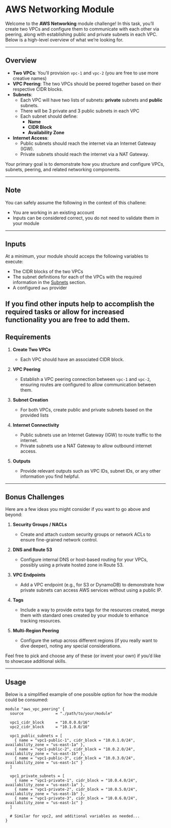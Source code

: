 # AWS Networking Module

Welcome to the **AWS Networking** module challenge! In this task, you’ll create two VPCs and configure them to communicate with each other via peering, along with establishing public and private subnets in each VPC. Below is a high-level overview of what we’re looking for.

---

## Overview

- **Two VPCs**: You’ll provision `vpc-1` and `vpc-2` (you are free to use more creative names)
- **VPC Peering**: The two VPCs should be peered together based on their respective CIDR blocks.
- **Subnets**:
  - Each VPC will have two lists of subnets: **private** subnets and **public** subnets.
  - There will be 3 private and 3 public subnets in each VPC
  - Each subnet should define:
    - **Name**
    - **CIDR Block**
    - **Availability Zone**
- **Internet Access**:
  - Public subnets should reach the internet via an Internet Gateway (IGW).
  - Private subnets should reach the internet via a NAT Gateway.

Your primary goal is to demonstrate how you structure and configure VPCs, subnets, peering, and related networking components.

---

## Note

You can safely assume the following in the context of this challene:

- You are working in an existing account
- Inputs can be considered correct, you do not need to validate them in your module

---

## Inputs

At a minimum, your module should acceps the following variables to execute:

- The CIDR blocks of the two VPCs
- The subnet definitions for each of the VPCs with the required information in the [Subnets](#subnets) section.
- A configured `aws` provider

If you find other inputs help to accomplish the required tasks or allow for increased functionality you are free to add them.
---

## Requirements

1. **Create Two VPCs**
   - Each VPC should have an associated CIDR block.

2. **VPC Peering**
   - Establish a VPC peering connection between `vpc-1` and `vpc-2`, ensuring routes are configured to allow communication between them.

3. **Subnet Creation**
   - For both VPCs, create public and private subnets based on the provided lists

4. **Internet Connectivity**
   - Public subnets use an Internet Gateway (IGW) to route traffic to the internet.
   - Private subnets use a NAT Gateway to allow outbound internet access.

5. **Outputs**
   - Provide relevant outputs such as VPC IDs, subnet IDs, or any other information you find helpful.

---

## Bonus Challenges

Here are a few ideas you might consider if you want to go above and beyond:

1. **Security Groups / NACLs**
   - Create and attach custom security groups or network ACLs to ensure fine-grained network control.

2. **DNS and Route 53**
   - Configure internal DNS or host-based routing for your VPCs, possibly using a private hosted zone in Route 53.

3. **VPC Endpoints**
   - Add a VPC endpoint (e.g., for S3 or DynamoDB) to demonstrate how private subnets can access AWS services without using a public IP.

4. **Tags**
   - Include a way to provide extra tags for the resources created, merge them with standard ones created by your module to enhance tracking resources.

4. **Multi-Region Peering**
   - Configure the setup across different regions (if you really want to dive deeper), noting any special considerations.

Feel free to pick and choose any of these (or invent your own) if you’d like to showcase additional skills.

---

## Usage

Below is a simplified example of one possible option for how the module could be consumed:

```hcl
module "aws_vpc_peering" {
  source              = "./path/to/your/module"

  vpc1_cidr_block     = "10.0.0.0/16"
  vpc2_cidr_block     = "10.1.0.0/16"

  vpc1_public_subnets = [
    { name = "vpc1-public-1", cidr_block = "10.0.1.0/24", availability_zone = "us-east-1a" },
    { name = "vpc1-public-2", cidr_block = "10.0.2.0/24", availability_zone = "us-east-1b" },
    { name = "vpc1-public-3", cidr_block = "10.0.3.0/24", availability_zone = "us-east-1c" }
  ]

  vpc1_private_subnets = [
    { name = "vpc1-private-1", cidr_block = "10.0.4.0/24", availability_zone = "us-east-1a" },
    { name = "vpc1-private-2", cidr_block = "10.0.5.0/24", availability_zone = "us-east-1b" },
    { name = "vpc1-private-3", cidr_block = "10.0.6.0/24", availability_zone = "us-east-1c" }
  ]

  # Similar for vpc2, and additional variables as needed...
}